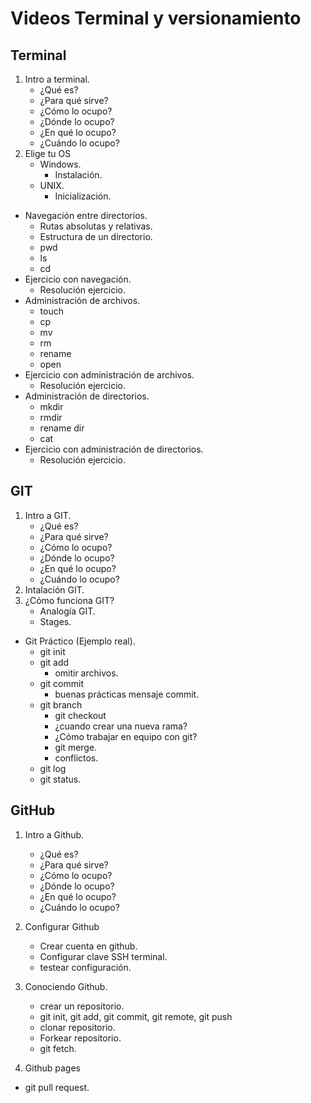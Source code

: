 # Videos Terminal y versionamiento

## Terminal

1.	Intro a terminal.
	-	¿Qué es?
	-	¿Para qué sirve?
	- ¿Cómo lo ocupo?
	- ¿Dónde lo ocupo?
	- ¿En qué lo ocupo?
	- ¿Cuándo lo ocupo? 	
2. Elige tu OS
	-	Windows.
		- Instalación. 	
	-  UNIX.
		- Inicialización.  
- Navegación entre directorios.
	- Rutas absolutas y relativas.
	- Estructura de un directorio. 
	- pwd
	- ls
	- cd
- Ejercicio con navegación.
	- Resolución ejercicio.  
- Administración de archivos.
	- touch
	- cp
	- mv
	- rm
	- rename
	- open 	
- Ejercicio con administración de archivos.
	- Resolución ejercicio.  
- Administración de directorios.
	- mkdir
	- rmdir
	- rename dir
	- cat 	
- Ejercicio con administración de directorios.
	- Resolución ejercicio.	

## GIT 

1.	Intro a GIT.
	-	¿Qué es?
	-	¿Para qué sirve?
	- 	¿Cómo lo ocupo?
	- 	¿Dónde lo ocupo?
	- 	¿En qué lo ocupo?
	- 	¿Cuándo lo ocupo?  
2. Intalación GIT.
3. ¿Cómo funciona GIT?
	- Analogía GIT.
	- Stages.
- Git Práctico (Ejemplo real).
	- git init
	- git add
		- omitir archivos. 
	- git commit
		- buenas prácticas mensaje commit.
	- git branch
		- git checkout
		- ¿cuando crear una nueva rama? 
		- ¿Cómo trabajar en equipo con git?
		- git merge.
		- conflictos.
	- git log
	- git status.	

## GitHub

1. Intro a Github.
	-	¿Qué es?
	-	¿Para qué sirve?
	- 	¿Cómo lo ocupo?
	- 	¿Dónde lo ocupo?
	- 	¿En qué lo ocupo?
	- 	¿Cuándo lo ocupo? 
2. Configurar Github
 	 -	Crear cuenta en github.
	 - Configurar clave SSH terminal.
	 - testear configuración.
 
3. Conociendo Github.
   - crear un repositorio.
	- git init, git add, git commit, git remote, git push 
   - clonar repositorio.
    - Forkear repositorio.
   - git fetch.  	

4.	Github pages	
   - git pull request.
	



